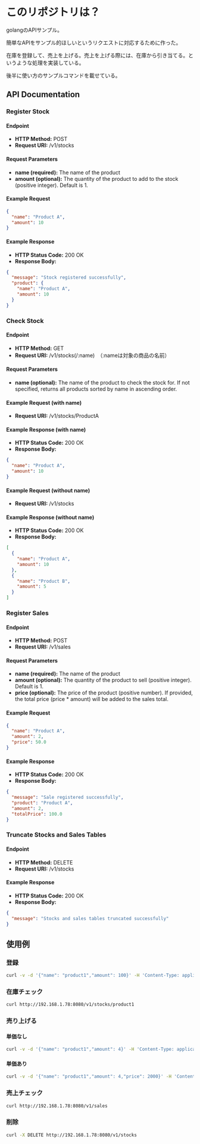# このリポジトリは？

golangのAPIサンプル。

簡単なAPIをサンプル的ほしいというリクエストに対応するために作った。

在庫を登録して、売上を上げる。売上を上げる際には、在庫から引き当てる。というような処理を実装している。

後半に使い方のサンプルコマンドを載せている。



## API Documentation

### Register Stock

#### Endpoint
- **HTTP Method:** POST
- **Request URI:** /v1/stocks

#### Request Parameters
- **name (required):** The name of the product
- **amount (optional):** The quantity of the product to add to the stock (positive integer). Default is 1.

#### Example Request
```json
{
  "name": "Product A",
  "amount": 10
}
```

#### Example Response
- **HTTP Status Code:** 200 OK
- **Response Body:**
```json
{
  "message": "Stock registered successfully",
  "product": {
    "name": "Product A",
    "amount": 10
  }
}
```

### Check Stock

#### Endpoint
- **HTTP Method:** GET
- **Request URI:** /v1/stocks(/:name)　（:nameは対象の商品の名前）

#### Request Parameters
- **name (optional):** The name of the product to check the stock for. If not specified, returns all products sorted by name in ascending order.

#### Example Request (with name)
- **Request URI:** /v1/stocks/ProductA

#### Example Response (with name)
- **HTTP Status Code:** 200 OK
- **Response Body:**
```json
{
  "name": "Product A",
  "amount": 10
}
```

#### Example Request (without name)
- **Request URI:** /v1/stocks

#### Example Response (without name)
- **HTTP Status Code:** 200 OK
- **Response Body:**
```json
[
  {
    "name": "Product A",
    "amount": 10
  },
  {
    "name": "Product B",
    "amount": 5
  }
]
```

### Register Sales

#### Endpoint
- **HTTP Method:** POST
- **Request URI:** /v1/sales

#### Request Parameters
- **name (required):** The name of the product
- **amount (optional):** The quantity of the product to sell (positive integer). Default is 1.
- **price (optional):** The price of the product (positive number). If provided, the total price (price * amount) will be added to the sales total.

#### Example Request
```json
{
  "name": "Product A",
  "amount": 2,
  "price": 50.0
}
```

#### Example Response
- **HTTP Status Code:** 200 OK
- **Response Body:**
```json
{
  "message": "Sale registered successfully",
  "product": "Product A",
  "amount": 2,
  "totalPrice": 100.0
}
```

### Truncate Stocks and Sales Tables

#### Endpoint
- **HTTP Method:** DELETE
- **Request URI:** /v1/stocks

#### Example Response
- **HTTP Status Code:** 200 OK
- **Response Body:**
```json
{
  "message": "Stocks and sales tables truncated successfully"
}
```

## 使用例

### 登録

```bash
curl -v -d '{"name": "product1","amount": 100}' -H 'Content-Type: application/json' http://192.168.1.78:8080/v1/stocks
```

### 在庫チェック

```bash
curl http://192.168.1.78:8080/v1/stocks/product1
```
### 売り上げる

#### 単価なし

```bash
curl -v -d '{"name": "product1","amount": 4}' -H 'Content-Type: application/json' http://192.168.1.78:8080/v1/sales
```
#### 単価あり

```bash
curl -v -d '{"name": "product1","amount": 4,"price": 2000}' -H 'Content-Type: application/json' http://192.168.1.78:8080/v1/sales
```
### 売上チェック

```bash
curl http://192.168.1.78:8080/v1/sales
```

### 削除

```bash
curl -X DELETE http://192.168.1.78:8080/v1/stocks
```